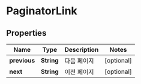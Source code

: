 
# PaginatorLink

## Properties
Name | Type | Description | Notes
------------ | ------------- | ------------- | -------------
**previous** | **String** | 다음 페이지 |  [optional]
**next** | **String** | 이전 페이지 |  [optional]




